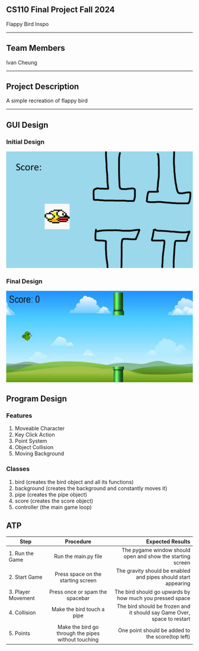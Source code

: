 ## CS110 Final Project  Fall 2024

Flappy Bird Inspo

***

## Team Members

Ivan Cheung

***

## Project Description

A simple recreation of flappy bird

***    

## GUI Design

### Initial Design

![initial gui](assets/gui.jpg)

### Final Design

![final gui](assets/finalgui.jpg)

## Program Design

### Features

1. Moveable Character
2. Key Click Action
3. Point System
4. Object Collision
5. Moving Background

### Classes

1. bird (creates the bird object and all its functions)
2. background (creates the background and constantly moves it)
3. pipe (creates the pipe object)
4. score (creates the score object)
5. controller (the main game loop)

## ATP

| Step                 |Procedure             |Expected Results                   |
|----------------------|:--------------------:|----------------------------------:|
| 1. Run the Game | Run the main.py file | The pygame window should open and show the starting screen |
| 2. Start Game | Press space on the starting screen | The gravity should be enabled and pipes should start appearing |
| 3. Player Movement | Press once or spam the spacebar | The bird should go upwards by how much you pressed space |
| 4. Collision | Make the bird touch a pipe | The bird should be frozen and it should say Game Over, space to restart |
| 5. Points | Make the bird go through the pipes without touching | One point should be added to the score(top left) |